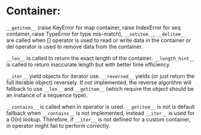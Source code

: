 # Container:

```__getitem__``` (raise KeyError for map container, raise IndexError for seq container, raise TypeError for type mis-match), ```__setitem__```, ```__delitem__``` are called when [] operator is used to read or write data in the container or del operator is used to remove data from the container.

```__len__``` is called to return the exact length of the container. ```__length_hint__``` is called to return inaccurate length but with better time efficiency.

```__iter__``` yield objects for iterator use. ```__reversed__``` yields (or just return the full iterable object) reversely. If not implemented, the reverse algorithm will fallback to use ```__len__``` and ```__getitem__``` (which require the object should be an instance of a sequence type).

```__contains__``` is called when in operator is used. ```__getitem__``` is not is default fallback when ```__contains__``` is not implemented, instead ```__iter__``` is used for a O(n) lookup. Therefore, if ```__iter__``` is not defined for a custom container, in operator might fail to perform correctly.
